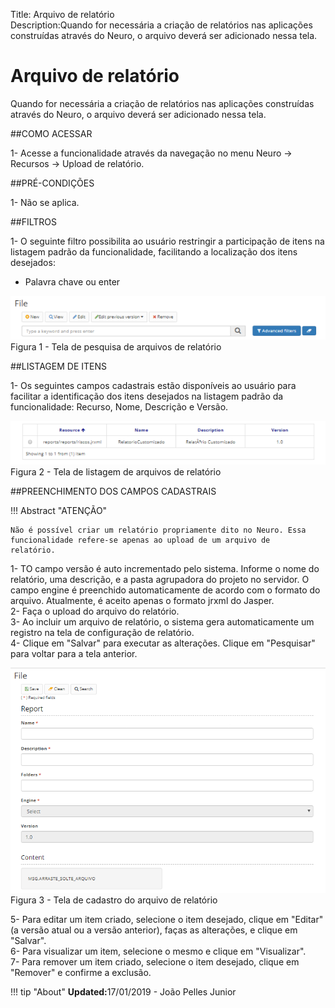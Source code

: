 Title: Arquivo de relatório  
Description:Quando for necessária a criação de relatórios nas aplicações construídas através do Neuro, o arquivo deverá ser adicionado nessa tela.  

# Arquivo de relatório   
 
Quando for necessária a criação de relatórios nas aplicações construídas através do Neuro, o arquivo deverá ser adicionado nessa tela.    

##COMO ACESSAR  

1- Acesse a funcionalidade através da navegação no menu Neuro → Recursos → Upload de relatório.   

##PRÉ-CONDIÇÕES

1- Não se aplica.    

##FILTROS

1- O seguinte filtro possibilita ao usuário restringir a participação de itens na listagem padrão da funcionalidade, facilitando a localização dos itens desejados:   

- Palavra chave ou enter   

![Screenshot](images/Report-file-fig01.png)   
Figura 1 - Tela de pesquisa de arquivos de relatório     

##LISTAGEM DE ITENS

1- Os seguintes campos cadastrais estão disponíveis ao usuário para facilitar a identificação dos itens desejados na listagem padrão da funcionalidade: Recurso, Nome, Descrição e Versão.  

![Screenshot](images/Report-file-fig02.png)   
Figura 2 - Tela de listagem de arquivos de relatório    

##PREENCHIMENTO DOS CAMPOS CADASTRAIS    

!!! Abstract "ATENÇÃO"  

    Não é possível criar um relatório propriamente dito no Neuro. Essa funcionalidade refere-se apenas ao upload de um arquivo de           relatório.  
	
1- TO campo versão é auto incrementado pelo sistema. Informe o nome do relatório, uma descrição, e a pasta agrupadora do projeto no servidor. O campo engine é preenchido automaticamente de acordo com o formato do arquivo. Atualmente, é aceito apenas o formato jrxml do Jasper.    
2- Faça o upload do arquivo do relatório.  
3- Ao incluir um arquivo de relatório, o sistema gera automaticamente um registro na tela de configuração de relatório.    
4- Clique em "Salvar" para executar as alterações. Clique em "Pesquisar" para voltar para a tela anterior.   

![Screenshot](images/Report-file-fig03.png)  
Figura 3 - Tela de cadastro do arquivo de relatório    

5- Para editar um item criado, selecione o item desejado, clique em "Editar" (a versão atual ou a versão anterior), faças as alterações, e clique em "Salvar".   
6- Para visualizar um item, selecione o mesmo e clique em "Visualizar".  
7- Para remover um item criado, selecione o item desejado, clique em "Remover" e confirme a exclusão.  


!!! tip "About"
    <b>Updated:</b>17/01/2019 - João Pelles Junior

